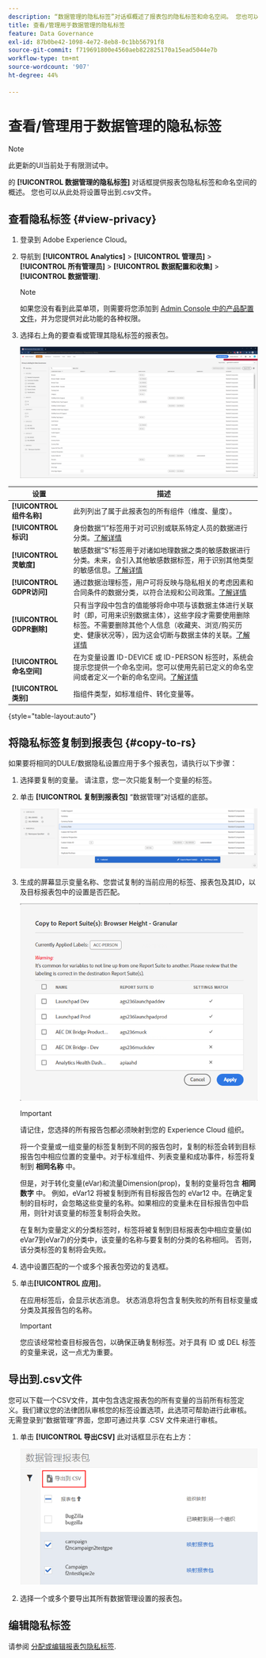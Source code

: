 ```yaml
---
description: “数据管理的隐私标签”对话框概述了报表包的隐私标签和命名空间。 您也可以从此处将设置导出到.csv文件。
title: 查看/管理用于数据管理的隐私标签
feature: Data Governance
exl-id: 87b0be42-1098-4e72-8eb8-0c1bb56791f8
source-git-commit: f719691800e4560aeb822825170a15ead5044e7b
workflow-type: tm+mt
source-wordcount: '907'
ht-degree: 44%

---
```


# 查看/管理用于数据管理的隐私标签

>[!NOTE]
>
>此更新的UI当前处于有限测试中。

的 **[!UICONTROL 数据管理的隐私标签]** 对话框提供报表包隐私标签和命名空间的概述。 您也可以从此处将设置导出到.csv文件。

## 查看隐私标签 {#view-privacy}

1. 登录到 Adobe Experience Cloud。
1. 导航到  **[!UICONTROL Analytics]** > **[!UICONTROL 管理员]** > **[!UICONTROL 所有管理员]** > **[!UICONTROL 数据配置和收集]** > **[!UICONTROL 数据管理]**.

   >[!NOTE]
   >
   >如果您没有看到此菜单项，则需要将您添加到 [Admin Console 中的产品配置文件](https://experienceleague.adobe.com/docs/analytics/admin/admin-console/permissions/product-profile.html)，并为您提供对此功能的各种权限。

1. 选择右上角的要查看或管理其隐私标签的报表包。

   ![](assets/privacy_labeling.png)

| 设置 | 描述 |
| --- | --- |
| **[!UICONTROL 组件名称]** | 此列列出了属于此报表包的所有组件（维度、量度）。 |
| **[!UICONTROL 标识]** | 身份数据“I”标签用于对可识别或联系特定人员的数据进行分类。[了解详情](https://experienceleague.adobe.com/docs/analytics/admin/data-governance/gdpr-labels.html?lang=en#identity-data-labels) |
| **[!UICONTROL 灵敏度]** | 敏感数据“S”标签用于对诸如地理数据之类的敏感数据进行分类。未来，会引入其他敏感数据标签，用于识别其他类型的敏感信息。[了解详情](https://experienceleague.adobe.com/docs/analytics/admin/data-governance/gdpr-labels.html?lang=en#sensitive-data-labels) |
| **[!UICONTROL GDPR访问]** | 通过数据治理标签，用户可将反映与隐私相关的考虑因素和合同条件的数据分类，以符合法规和公司政策。[了解详情](https://experienceleague.adobe.com/docs/analytics/admin/data-governance/gdpr-labels.html?lang=en#data-privacy-access-labels) |
| **[!UICONTROL GDPR删除]** | 只有当字段中包含的值能够将命中项与该数据主体进行关联时（即，可用来识别数据主体），这些字段才需要使用删除标签。不需要删除其他个人信息（收藏夹、浏览/购买历史、健康状况等），因为这会切断与数据主体的关联。[了解详情](https://experienceleague.adobe.com/docs/analytics/admin/data-governance/gdpr-labels.html?lang=en#data-privacy-delete-labels) |
| **[!UICONTROL 命名空间]** | 在为变量设置 ID-DEVICE 或 ID-PERSON 标签时，系统会提示您提供一个命名空间。您可以使用先前已定义的命名空间或者定义一个新的命名空间。[了解详情](https://experienceleague.adobe.com/docs/analytics/admin/data-governance/gdpr-labels.html?lang=en#section_F0A47AF8DA384A26BD56032D0ABFD2D7) |
| **[!UICONTROL 类别]** | 指组件类型，如标准组件、转化变量等。 |

{style=&quot;table-layout:auto&quot;}

## 将隐私标签复制到报表包  {#copy-to-rs}

如果要将相同的DULE/数据隐私设置应用于多个报表包，请执行以下步骤：

1. 选择要复制的变量。 请注意，您一次只能复制一个变量的标签。
1. 单击 **[!UICONTROL 复制到报表包]** “数据管理”对话框的底部。

   ![复制到报表包](assets/copy_to_reportsuite.png)

1. 生成的屏幕显示变量名称、您尝试复制的当前应用的标签、报表包及其ID，以及目标报表包中的设置是否匹配。

   ![将标签复制到报表包](assets/copy_to_rs.png)

   >[!IMPORTANT]
   >
   >请记住，您选择的所有报告包都必须映射到您的 Experience Cloud 组织。

   将一个变量或一组变量的标签复制到不同的报告包时，复制的标签会转到目标报告包中相应位置的变量中。对于标准组件、列表变量和成功事件，标签将复制到 **相同名称** 中。

   但是，对于转化变量(eVar)和流量Dimension(prop)，复制的变量将包含 **相同数字** 中。 例如，eVar12 将被复制到所有目标报告包的 eVar12 中。在确定复制的目标时，会忽略这些变量的名称。如果相应的变量未在目标报告包中启用，则针对该变量的标签复制将会失败。

   在复制为变量定义的分类标签时，标签将被复制到目标报表包中相应变量(如eVar7到eVar7)的分类中，该变量的名称与要复制的分类的名称相同。 否则，该分类标签的复制将会失败。

1. 选中设置匹配的一个或多个报表包旁边的复选框。
1. 单击&#x200B;**[!UICONTROL 应用]**。

   在应用标签后，会显示状态消息。 状态消息将包含复制失败的所有目标变量或分类及其报告包的名称。

   >[!IMPORTANT]
   >
   >您应该经常检查目标报告包，以确保正确复制标签。对于具有 ID 或 DEL 标签的变量来说，这一点尤为重要。

## 导出到.csv文件

您可以下载一个CSV文件，其中包含选定报表包的所有变量的当前所有标签定义。我们建议您的法律团队审核您的标签设置选项，此选项可帮助进行此审核。 无需登录到“数据管理”界面，您即可通过共享 .CSV 文件来进行审核。

1. 单击 **[!UICONTROL 导出CSV]** 此对话框显示在右上方：

   ![](assets/export_csv.png)

1. 选择一个或多个要导出其所有数据管理设置的报表包。

## 编辑隐私标签

请参阅 [分配或编辑报表包隐私标签](/help/admin/c-data-governance/gdpr-setup-reportsuite.md).
